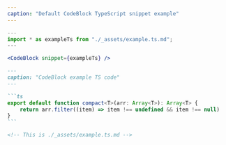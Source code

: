 ```yaml
---
caption: "Default CodeBlock TypeScript snippet example"
---
```


<!-- markdownlint-disable MD041 -->
<!-- dprint-ignore -->

```jsx
---
import * as exampleTs from "./_assets/example.ts.md";
---

<CodeBlock snippet={exampleTs} />
```

<!-- markdownlint-disable MD041 -->
<!-- dprint-ignore -->

````md
---
caption: "CodeBlock example TS code"
---

```ts
export default function compact<T>(arr: Array<T>): Array<T> {
	return arr.filter((item) => item !== undefined && item !== null)
}
```

<!-- This is ./_assets/example.ts.md -->
````
